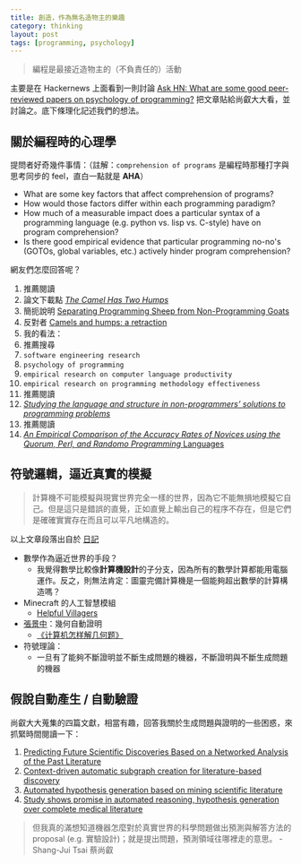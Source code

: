 ```yaml
---
title: 創造，作為無名造物主的樂趣
category: thinking
layout: post
tags: [programming, psychology]
---
```

> 編程是最接近造物主的（不負責任的）活動

主要是在 Hackernews 上面看到一則討論 [Ask HN: What are some good peer-reviewed papers on psychology of programming?](https://news.ycombinator.com/item?id=11895384) 把文章貼給尚叡大大看，並討論之。底下條理化記述我們的想法。

## 關於編程時的心理學
提問者好奇幾件事情：（註解：``comprehension of programs`` 是編程時那種打字與思考同步的 feel，直白一點就是 **AHA**）

- What are some key factors that affect comprehension of programs? 
- How would those factors differ within each programming paradigm? 
- How much of a measurable impact does a particular syntax of a programming language (e.g. python vs. lisp vs. C-style) have on program comprehension?
- Is there good empirical evidence that particular programming no-no's (GOTOs, global variables, etc.) actively hinder program comprehension?

網友們怎麼回答呢？

1. 推薦閱讀
  1. 論文下載點 [*The Camel Has Two Humps*](http://wiki.t-o-f.info/uploads/EDM4600/The%20camel%20has%20two%20humps.pdf)
  2. 簡扼說明 [Separating Programming Sheep from Non-Programming Goats](https://blog.codinghorror.com/separating-programming-sheep-from-non-programming-goats/)
  3. 反對者 [Camels and humps: a retraction](http://www.eis.mdx.ac.uk/staffpages/r_bornat/papers/camel_hump_retraction.pdf)
  4. 我的看法：
2. 推薦搜尋
  1. ``software engineering research``
  2. ``psychology of programming``
  3. ``empirical research on computer language productivity``
  4. ``empirical research on programming methodology effectiveness``
3. 推薦閱讀
  1. [*Studying the language and structure in non-programmers’ solutions to programming problems*](http://www.cs.cmu.edu/~pane/ftp/PaneRatanamahatanaMyers2001.pdf) 
4. 推薦閱讀
  1. [*An Empirical Comparison of the Accuracy Rates of Novices using the Quorum, Perl, and Randomo Programming* Languages](https://ecs.victoria.ac.nz/foswiki/pub/Events/PLATEAU/Program/plateau2011-stefik.pdf)

## 符號邏輯，逼近真實的模擬

> 計算機不可能模擬與現實世界完全一樣的世界，因為它不能無損地模擬它自己。但是這只是錯誤的直覺，正如直覺上輸出自己的程序不存在，但是它們是確確實實存在而且可以平凡地構造的。

以上文章段落出自於 [日記](http://ppwwyyxx.com/static/student-festival/diary.txt)

- 數學作為逼近世界的手段？
  - 我覺得數學比較像**計算機設計**的子分支，因為所有的數學計算都能用電腦運作。反之，則無法肯定：圖靈完備計算機是一個能夠超出數學的計算構造嗎？
- Minecraft 的人工智慧模組
  - [Helpful Villagers](http://www.minecraftmods.com/helpful-villagers/)
- [張景中](https://zh.wikipedia.org/zh-tw/%E5%BC%A0%E6%99%AF%E4%B8%AD)：幾何自動證明
  - [《计算机怎样解几何题》](https://books.google.com.tw/books?id=ajkV-iB67KYC)
- 符號理論：
  - 一旦有了能夠不斷證明並不斷生成問題的機器，不斷證明與不斷生成問題的機器
  
## 假說自動產生 / 自動驗證

尚叡大大蒐集的四篇文獻，相當有趣，回答我關於生成問題與證明的一些困惑，來抓緊時間閱讀一下：

1. [Predicting Future Scientific Discoveries Based on a Networked Analysis of the Past Literature](http://dx.doi.org/10.1145/2783258.2788609)
2. [Context-driven automatic subgraph creation for literature-based discovery](http://dx.doi.org/10.1016/j.jbi.2015.01.014)
3. [Automated hypothesis generation based on mining scientific literature](http://dx.doi.org/10.1145/2623330.2623667)
4. [Study shows promise in automated reasoning, hypothesis generation over complete medical literature](https://www.bcm.edu/news/research/automated-reasoning-hypothesis-generation)

> 但我真的滿想知道機器怎麼對於真實世界的科學問題做出預測與解答方法的 proposal (e.g. 實驗設計)；就是提出問題，預測領域往哪裡走的意思。 - Shang-Jui Tsai 蔡尚叡
